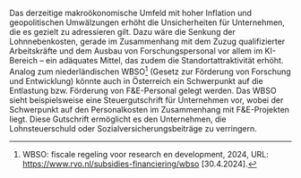 Das derzeitige makroökonomische Umfeld mit hoher Inflation und
geopolitischen Umwälzungen erhöht die Unsicherheiten für Unternehmen,
die es gezielt zu adressieren gilt. Dazu wäre die Senkung der
Lohnnebenkosten, gerade im Zusammenhang mit dem Zuzug qualifizierter
Arbeitskräfte und dem Ausbau von Forschungspersonal vor allem im
KI-Bereich – ein adäquates Mittel, das zudem die Standortattraktivität erhöht. Analog zum niederländischen WBSO[^1] (Gesetz zur Förderung von Forschung und Entwicklung) könnte auch in Österreich ein Schwerpunkt auf die
Entlastung bzw. Förderung von F&E-Personal gelegt werden. Das WBSO sieht
beispielsweise eine Steuergutschrift für Unternehmen vor, wobei der Schwerpunkt auf den Personalkosten im Zusammenhang mit F&E-Projekten liegt. Diese Gutschrift ermöglicht es den Unternehmen, die Lohnsteuerschuld oder
Sozialversicherungsbeiträge zu verringern.  


[^1]: WBSO: fiscale regeling voor research en development, 2024, URL:
    <https://www.rvo.nl/subsidies-financiering/wbso> \[30.4.2024\].
